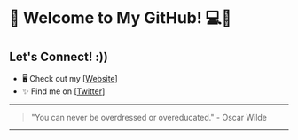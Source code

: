 # 💖 Welcome to My GitHub! 💻🌸

## Let's Connect! :))
- 🖥️ Check out my [[Website](https://brookejoseph.com/)]
- ✨ Find me on [[Twitter](https://x.com/BrookeaJoseph)]
---
> "You can never be overdressed or overeducated." - Oscar Wilde
---



